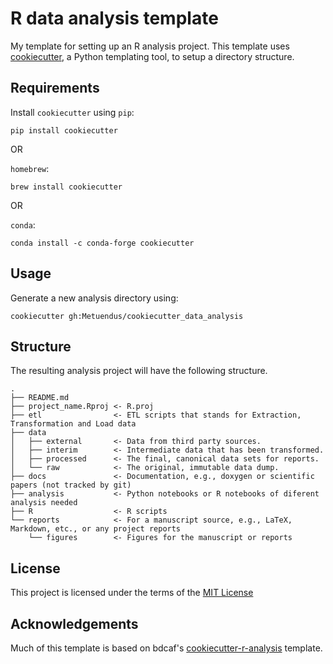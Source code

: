 R data analysis template
========================

My template for setting up an R analysis project. This template uses
[cookiecutter](https://github.com/audreyr/cookiecutter), a Python templating
tool, to setup a directory structure.

Requirements
------------

Install `cookiecutter` using `pip`:

```
pip install cookiecutter
```

OR

`homebrew`:

```
brew install cookiecutter
```

OR

`conda`:

```
conda install -c conda-forge cookiecutter
```

Usage
-----

Generate a new analysis directory using:

```
cookiecutter gh:Metuendus/cookiecutter_data_analysis
```


Structure
----------

The resulting analysis project will have the following structure.

```
.
├── README.md
├── project_name.Rproj <- R.proj
├── etl                <- ETL scripts that stands for Extraction, Transformation and Load data
├── data
│   ├── external       <- Data from third party sources.
│   ├── interim        <- Intermediate data that has been transformed.
│   ├── processed      <- The final, canonical data sets for reports.
│   └── raw            <- The original, immutable data dump.
├── docs               <- Documentation, e.g., doxygen or scientific papers (not tracked by git)
├── analysis           <- Python notebooks or R notebooks of diferent analysis needed
├── R                  <- R scripts
└── reports            <- For a manuscript source, e.g., LaTeX, Markdown, etc., or any project reports
    └── figures        <- Figures for the manuscript or reports
```

License
-------

This project is licensed under the terms of the [MIT License](/LICENSE)  


Acknowledgements
----------------

Much of this template is based on bdcaf's
[cookiecutter-r-analysis](https://github.com/lazappi/cookiecutter-r-analysis)
template.

